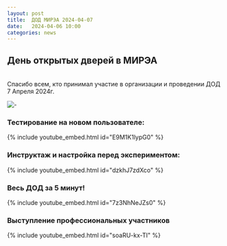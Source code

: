```yaml
---
layout: post
title:  ДОД МИРЭА 2024-04-07
date:   2024-04-06 10:00
categories: news
---
```



## День открытых дверей в МИРЭА

<br/>
Спасибо всем, кто принимал участие в организации и проведении ДОД 7 Апреля 2024г. 

![-](https://i.ibb.co/hmZnggY/070424.jpg)

### Тестирование на новом пользователе:
{% include youtube_embed.html id="E9M1K1lypG0" %}


### Инструктаж и настройка перед экспериментом:
{% include youtube_embed.html id="dzkhJ7zdXco" %}

### Весь ДОД за 5 минут!
{% include youtube_embed.html id="7z3NhNeJZs0" %}

### Выступление профессиональных участников
{% include youtube_embed.html id="soaRU-kx-TI" %}
